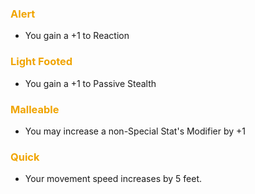 ### <span style="font-weight:bold;color:rgb(240, 164, 0)">Alert</span>
- You gain a +1 to Reaction
### <span style="font-weight:bold;color:rgb(240, 164, 0)">Light Footed</span>
- You gain a +1 to Passive Stealth
### <span style="font-weight:bold;color:rgb(240, 164, 0)">Malleable</span>
- You may increase a non-Special Stat's Modifier by +1
### <span style="font-weight:bold;color:rgb(240, 164, 0)">Quick</span>
- Your movement speed increases by 5 feet.